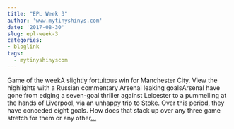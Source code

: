```yaml
---
title: "EPL Week 3"
author: 'www.mytinyshinys.com'
date: '2017-08-30'
slug: epl-week-3
categories:
- bloglink
tags:
  - mytinyshinyscom
---
```


Game of the weekA slightly fortuitous win for Manchester City. View the highlights with a Russian commentary Arsenal leaking goalsArsenal have gone from edging a seven-goal thriller against Leicester to a pummelling at the hands of Liverpool, via an unhappy trip to Stoke. Over this period, they have conceded eight goals. How does that stack up over any three game stretch for them or any other[... <i class="fas fa-external-link-alt"></i>](https://www.mytinyshinys.com/2017/08/30/epl2018-wk3/)

